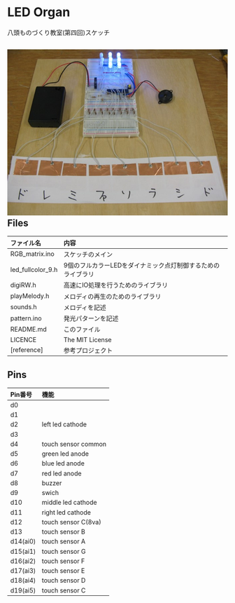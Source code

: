 LED Organ
==========

八頭ものづくり教室(第四回)スケッチ


![](reference/top.jpg)
Files
------

|ファイル名|内容|
|:-------|:---|
|RGB_matrix.ino|スケッチのメイン|
|led_fullcolor_9.h|9個のフルカラーLEDをダイナミック点灯制御するためのライブラリ|
|digiRW.h|高速にIO処理を行うためのライブラリ|
|playMelody.h|メロディの再生のためのライブラリ|
|sounds.h|メロディを記述|
|pattern.ino|発光パターンを記述|
|README.md|このファイル|
|LICENCE|The MIT License|
|[reference]|参考プロジェクト|


Pins
------
|Pin番号|機能|
|:-----|:---|
|d0|
|d1|
|d2|left led cathode
|d3|
|d4|touch sensor common
|d5|green led anode
|d6|blue led anode
|d7|red led anode
|d8|buzzer
|d9|swich
|d10|middle led cathode
|d11|right led cathode
|d12|touch sensor C(8va)
|d13|touch sensor B
|d14(ai0)|touch sensor A
|d15(ai1)|touch sensor G
|d16(ai2)|touch sensor F
|d17(ai3)|touch sensor E
|d18(ai4)|touch sensor D
|d19(ai5)|touch sensor C

